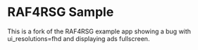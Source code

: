 # RAF4RSG Sample

This is a fork of the RAF4RSG example app showing a bug with ui_resolutions=fhd and displaying ads fullscreen.
